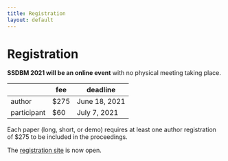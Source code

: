 ```yaml
---
title: Registration
layout: default
---
```



# Registration

<b>SSDBM 2021 will be an online event</b> with no physical meeting taking place.


|             | fee   | deadline      |
|-------------|-------|---------------|
| author      | $275  | June 18, 2021 |
| participant | $60   | July 7, 2021  |

Each paper (long, short, or demo) requires at least one author registration of $275 to be included in the proceedings.

The [registration site](https://secure.touchnet.com/C20235_ustores/web/store_main.jsp?STOREID=191) is now open.







<!-- - Authors must register by June 8, 2020.

- SSDBM 2020 requires one registration per accepted paper; otherwise it will not be included in the proceedings. Please specify the submission ID while registering.

- If you are the co-author of more than one paper, you only need to register once. -->

<!--
- Regular or Student Registration includes access to the 3-day conference, including lunch and coffee breaks, social dinner, and reception.

- In order to qualify for student rates, a letter from the advisor confirming student status must be sent via e-mail to the organizers (ssdbm2020@easychair.org).

- Conference registrants may purchase additional tickets for the social event during the online registration process.
-->
